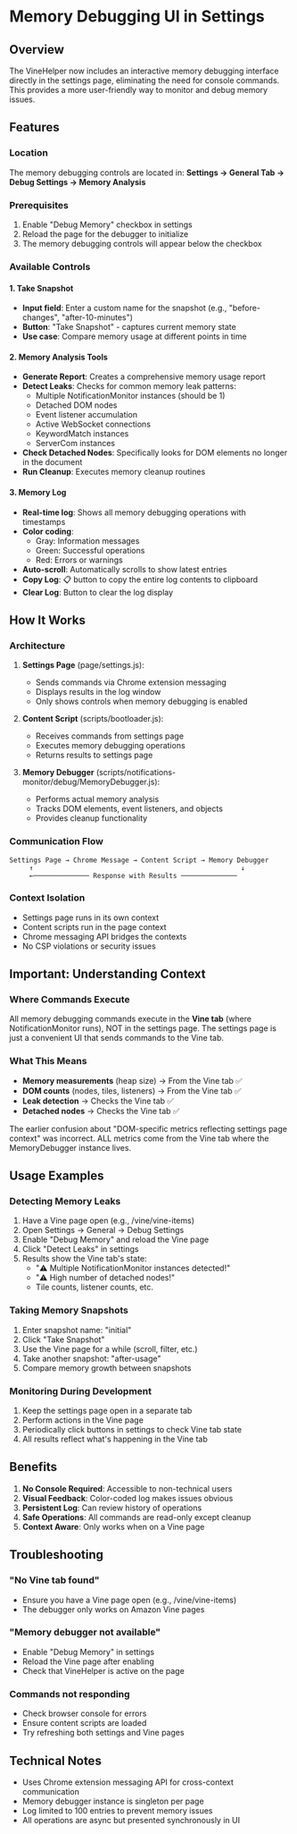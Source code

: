 # Memory Debugging UI in Settings

## Overview

The VineHelper now includes an interactive memory debugging interface directly in the settings page, eliminating the need for console commands. This provides a more user-friendly way to monitor and debug memory issues.

## Features

### Location

The memory debugging controls are located in:
**Settings → General Tab → Debug Settings → Memory Analysis**

### Prerequisites

1. Enable "Debug Memory" checkbox in settings
2. Reload the page for the debugger to initialize
3. The memory debugging controls will appear below the checkbox

### Available Controls

#### 1. Take Snapshot

- **Input field**: Enter a custom name for the snapshot (e.g., "before-changes", "after-10-minutes")
- **Button**: "Take Snapshot" - captures current memory state
- **Use case**: Compare memory usage at different points in time

#### 2. Memory Analysis Tools

- **Generate Report**: Creates a comprehensive memory usage report
- **Detect Leaks**: Checks for common memory leak patterns:
    - Multiple NotificationMonitor instances (should be 1)
    - Detached DOM nodes
    - Event listener accumulation
    - Active WebSocket connections
    - KeywordMatch instances
    - ServerCom instances
- **Check Detached Nodes**: Specifically looks for DOM elements no longer in the document
- **Run Cleanup**: Executes memory cleanup routines

#### 3. Memory Log

- **Real-time log**: Shows all memory debugging operations with timestamps
- **Color coding**:
    - Gray: Information messages
    - Green: Successful operations
    - Red: Errors or warnings
- **Auto-scroll**: Automatically scrolls to show latest entries
- **Copy Log**: 📋 button to copy the entire log contents to clipboard
- **Clear Log**: Button to clear the log display

## How It Works

### Architecture

1. **Settings Page** (page/settings.js):
    - Sends commands via Chrome extension messaging
    - Displays results in the log window
    - Only shows controls when memory debugging is enabled

2. **Content Script** (scripts/bootloader.js):
    - Receives commands from settings page
    - Executes memory debugging operations
    - Returns results to settings page

3. **Memory Debugger** (scripts/notifications-monitor/debug/MemoryDebugger.js):
    - Performs actual memory analysis
    - Tracks DOM elements, event listeners, and objects
    - Provides cleanup functionality

### Communication Flow

```
Settings Page → Chrome Message → Content Script → Memory Debugger
     ↑                                                    ↓
     ←────────────── Response with Results ──────────────
```

### Context Isolation

- Settings page runs in its own context
- Content scripts run in the page context
- Chrome messaging API bridges the contexts
- No CSP violations or security issues

## Important: Understanding Context

### Where Commands Execute

All memory debugging commands execute in the **Vine tab** (where NotificationMonitor runs), NOT in the settings page. The settings page is just a convenient UI that sends commands to the Vine tab.

### What This Means

- **Memory measurements** (heap size) → From the Vine tab ✅
- **DOM counts** (nodes, tiles, listeners) → From the Vine tab ✅
- **Leak detection** → Checks the Vine tab ✅
- **Detached nodes** → Checks the Vine tab ✅

The earlier confusion about "DOM-specific metrics reflecting settings page context" was incorrect. ALL metrics come from the Vine tab where the MemoryDebugger instance lives.

## Usage Examples

### Detecting Memory Leaks

1. Have a Vine page open (e.g., /vine/vine-items)
2. Open Settings → General → Debug Settings
3. Enable "Debug Memory" and reload the Vine page
4. Click "Detect Leaks" in settings
5. Results show the Vine tab's state:
    - "⚠️ Multiple NotificationMonitor instances detected!"
    - "⚠️ High number of detached nodes!"
    - Tile counts, listener counts, etc.

### Taking Memory Snapshots

1. Enter snapshot name: "initial"
2. Click "Take Snapshot"
3. Use the Vine page for a while (scroll, filter, etc.)
4. Take another snapshot: "after-usage"
5. Compare memory growth between snapshots

### Monitoring During Development

1. Keep the settings page open in a separate tab
2. Perform actions in the Vine page
3. Periodically click buttons in settings to check Vine tab state
4. All results reflect what's happening in the Vine tab

## Benefits

1. **No Console Required**: Accessible to non-technical users
2. **Visual Feedback**: Color-coded log makes issues obvious
3. **Persistent Log**: Can review history of operations
4. **Safe Operations**: All commands are read-only except cleanup
5. **Context Aware**: Only works when on a Vine page

## Troubleshooting

### "No Vine tab found"

- Ensure you have a Vine page open (e.g., /vine/vine-items)
- The debugger only works on Amazon Vine pages

### "Memory debugger not available"

- Enable "Debug Memory" in settings
- Reload the Vine page after enabling
- Check that VineHelper is active on the page

### Commands not responding

- Check browser console for errors
- Ensure content scripts are loaded
- Try refreshing both settings and Vine pages

## Technical Notes

- Uses Chrome extension messaging API for cross-context communication
- Memory debugger instance is singleton per page
- Log limited to 100 entries to prevent memory issues
- All operations are async but presented synchronously in UI

